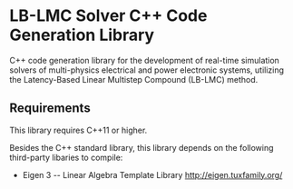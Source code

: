 # LB-LMC Solver C++ Code Generation Library

C++ code generation library for the development of real-time simulation solvers of multi-physics electrical and power electronic systems, utilizing the Latency-Based Linear Multistep Compound (LB-LMC) method.

## Requirements

This library requires C++11 or higher.

Besides the C++ standard library, this library depends on the following third-party libaries to compile:

  * Eigen 3 -- Linear Algebra Template Library
http://eigen.tuxfamily.org/
